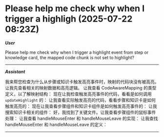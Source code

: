 <!-- Generated by SpecStory -->

# Please help me check why when I trigger a highligh (2025-07-22 08:23Z)

_**User**_

Please help me check why when I trigger a highlight event from step or knowledge card, the mapped code chunk is not set to highlight?

---

_**Assistant**_

我来帮您检查为什么从步骤或知识卡触发高亮事件时，映射的代码块没有被高亮。让我先查看相关的映射数据和高亮逻辑。 让我查看 CodeAwareMapping 的类型定义，以了解映射结构： 现在让我检查触发高亮事件的代码，看看是如何调用 `updateHighlight` 的： 让我查看实际触发高亮的代码，看看步骤和知识卡是如何触发高亮的： 现在让我查看步骤组件和知识卡组件是如何触发高亮事件的： 让我搜索知识卡相关的组件： 好，我找到了关键文件。让我查看步骤组件的鼠标事件处理： 让我查看 handleMouseEnter 和 handleMouseLeave 的实现： 让我查找 handleMouseEnter 和 handleMouseLeave 的定义： 

---

